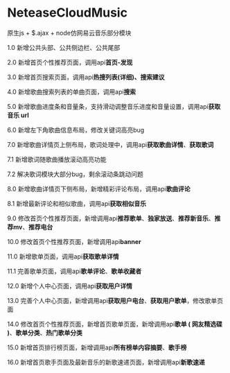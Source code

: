 ﻿# NeteaseCloudMusic
原生js + $.ajax + node仿网易云音乐部分模块

1.0 新增公共头部、公共侧边栏、公共尾部

2.0	新增首页个性推荐页面，调用api**首页-发现**

3.0	新增首页搜索页面，调用api**热搜列表(详细)、搜索建议**

4.0 新增歌曲搜索列表的单曲页面，调用api**搜索**

5.0 新增歌曲进度条和音量条，支持滑动调整音乐进度和音量设置，调用api**获取音乐 url**

6.0 新增左下角歌曲信息布局，修改关键词高亮bug

7.0 新增歌曲详情页上侧布局，歌词处理中，调用api**获取歌曲详情**、**获取歌词**

7.1 新增歌词随歌曲播放滚动高亮功能

7.2 解决歌词模块大部分bug，剩余滚动条跳动问题

8.0 新增歌曲详情页下侧布局，新增精彩评论布局，调用api**歌曲评论**

8.1 新增最新评论和相似歌曲，调用api**获取相似音乐**

9.0 修改首页个性推荐页面，新增调用api**推荐歌单**、**独家放送**、**推荐新音乐**、**推荐mv**、**推荐电台**

10.0 修改首页个性推荐页面，新增调用api**banner**

11.0 新增歌单页面，调用api**获取歌单详情**

11.1 完善歌单页面，调用api**歌单评论**、**歌单收藏者**

12.0 新增个人中心页面，调用api**获取用户详情**

13.0 完善个人中心页面，新增调用api**获取用户电台**、**获取用户歌单**，修改歌单页面

14.0 修改首页个性推荐页面，新增首页歌单页面，新增调用api**歌单 ( 网友精选碟 )**、**歌单分类**、**热门歌单分类**

15.0 新增首页排行榜页面，新增调用api**所有榜单内容摘要**、**歌手榜**

16.0 新增首页歌手页面及最新音乐的新歌速递页面，新增调用api**新歌速递**